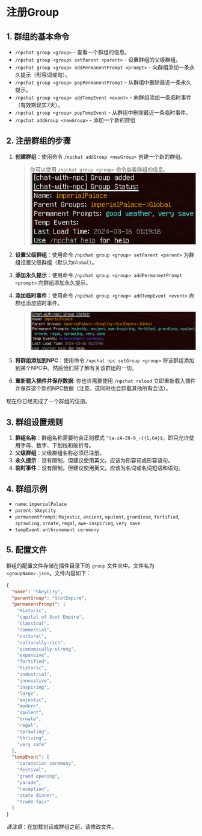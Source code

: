 # 注册Group

## 1. 群组的基本命令

- `/npchat group <group>` - 查看一个群组的信息。
- `/npchat group <group> setParent <parent>` - 设置群组的父级群组。
- `/npchat group <group> addPermanentPrompt <prompt>` - 向群组添加一条永久提示（形容词或句）。
- `/npchat group <group> popPermanentPrompt` - 从群组中删除最近一条永久提示。
- `/npchat group <group> addTempEvent <event>` - 向群组添加一条临时事件（有效期现实7天）。
- `/npchat group <group> popTempEvent` - 从群组中删除最近一条临时事件。
- `/npchat addGroup <newGroup>` - 添加一个新的群组


## 2. 注册群组的步骤

1. **创建群组**：使用命令 `/npchat addGroup <newGroup>` 创建一个新的群组。

    > 你可以使用 `/npchat group <group>` 命令查看群组的信息。
    ![new Group](images/initgroup.png)

2. **设置父级群组**：使用命令 `/npchat group <group> setParent <parent>` 为群组设置父级群组（默认为`Global`）。
3. **添加永久提示**：使用命令 `/npchat group <group> addPermanentPrompt <prompt>` 向群组添加永久提示。
4. **添加临时事件**：使用命令 `/npchat group <group> addTempEvent <event>` 向群组添加临时事件。

    > ![set Group](images/newgroup.png)

5. **将群组添加到NPC**：使用命令 `/npchat npc setGroup <group>` 将该群组添加到某个NPC中。然后他们将了解有关该群组的一切。
6. **重新载入插件并保存数据**: 你也许需要使用 `/npchat reload` 立即重新载入插件并保存这个新的NPC数据（注意，这同时也会卸载其他所有会话）。

现在你已经完成了一个群组的注册。

## 3. 群组设置规则

1. **群组名称**：群组名称需要符合正则模式 `^[a-zA-Z0-9_-]{1,64}$`，即只允许使用字母、数字、下划线和破折号。
2. **父级群组**：父级群组名称必须已注册。
3. **永久提示**：没有限制，但建议使用英文。应该为形容词或形容语句。
4. **临时事件**：没有限制，但建议使用英文。应该为名词或名词短语和语句。

## 4. 群组示例

- `name`: `imperialPalace`
- `parent`: `SkeyCity`
- `permanentPrompt`: `Majestic`, `ancient`, `opulent`, `grandiose`, `fortified`, `sprawling`, `ornate`, `regal`, `awe-inspiring`, `very save`
- `tempEvent`: `enthronement ceremony`

## 5. 配置文件

群组的配置文件存储在插件目录下的 `group` 文件夹中。文件名为 `<groupName>.json`。文件内容如下：

```json
{
  "name": "SkeyCity",
  "parentGroup": "ScotEmpire",
  "permanentPrompt": [
    "Historic",
    "capital of Scot Empire",
    "classical",
    "commercial",
    "cultural",
    "culturally-rich",
    "economically-strong",
    "expansive",
    "fortified",
    "historic",
    "industrial",
    "innovative",
    "inspiring",
    "large",
    "majestic",
    "modern",
    "opulent",
    "ornate",
    "regal",
    "sprawling",
    "thriving",
    "very safe"
  ],
  "tempEvent": [
    "coronation ceremony",
    "festival",
    "grand opening",
    "parade",
    "reception",
    "state dinner",
    "trade fair"
  ]
}
```
_请注意_：在加载对话或群组之前，请修改文件。
